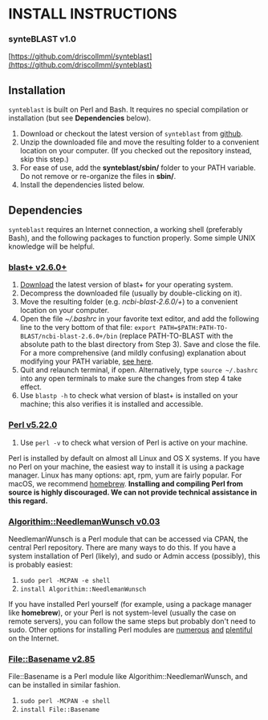 # INSTALL INSTRUCTIONS

### synteBLAST v1.0
[https://github.com/driscollmml/synteblast](https://github.com/driscollmml/synteblast)


## Installation
`synteblast` is built on Perl and Bash. It requires no special compilation or installation (but see **Dependencies** below).

1. Download or checkout the latest version of `synteblast` from [github](https://github.com/driscollmml/synteblast).
2. Unzip the downloaded file and move the resulting folder to a convenient location on your computer. (If you checked out the repository instead, skip this step.)
3. For ease of use, add the **synteblast/sbin/** folder to your PATH variable. Do not remove or re-organize the files in **sbin/**.
4. Install the dependencies listed below.

## Dependencies
`synteblast` requires an Internet connection, a working shell (preferably Bash), and the following packages to function properly. Some simple UNIX knowledge will be helpful.

### [blast+ v2.6.0+](https://blast.ncbi.nlm.nih.gov/Blast.cgi?PAGE_TYPE=BlastDocs&DOC_TYPE=Download)

1. [Download](https://blast.ncbi.nlm.nih.gov/Blast.cgi?PAGE_TYPE=BlastDocs&DOC_TYPE=Download) the latest version of blast+ for your operating system.
2. Decompress the downloaded file (usually by double-clicking on it).
3. Move the resulting folder (e.g. *ncbi-blast-2.6.0/+*) to a convenient location on your computer.
4. Open the file *~/.bashrc* in your favorite text editor, and add the following line to the very bottom of that file: `export PATH=$PATH:PATH-TO-BLAST/ncbi-blast-2.6.0+/bin` (replace PATH-TO-BLAST with the absolute path to the blast directory from Step 3). Save and close the file. For a more comprehensive (and mildly confusing) explanation about modifying your PATH variable, [see here](https://askubuntu.com/questions/3744/how-do-i-modify-my-path-so-that-the-changes-are-available-in-every-terminal-sess).
5. Quit and relaunch terminal, if open. Alternatively, type `source ~/.bashrc` into any open terminals to make sure the changes from step 4 take effect.
6. Use `blastp -h` to check what version of blast+ is installed on your machine; this also verifies it is installed and accessible.


### [Perl v5.22.0](https://www.perl.org/get.html)

1. Use `perl -v` to check what version of Perl is active on your machine.

Perl is installed by default on almost all Linux and OS X systems. If you have no Perl on your machine, the easiest way to install it is using a package manager. Linux has many options: apt, rpm, yum are fairly popular. For macOS, we recommend [homebrew](https://brew.sh/). **Installing and compiling Perl from source is highly discouraged. We can not provide technical assistance in this regard.**

### [Algorithim::NeedlemanWunsch v0.03](http://search.cpan.org/~vbar/Algorithm-NeedlemanWunsch-0.03/lib/Algorithm/NeedlemanWunsch.pm)

NeedlemanWunsch is a Perl module that can be accessed via CPAN, the central Perl repository. There are many ways to do this. If you have a system installation of Perl (likely), and sudo or Admin access (possibly), this is probably easiest:

1. `sudo perl -MCPAN -e shell`
2. `install Algorithim::NeedlemanWunsch`

If you have installed Perl yourself (for example, using a package manager like **homebrew**), or your Perl is not system-level (usually the case on remote servers), you can follow the same steps but probably don't need to sudo. Other options for installing Perl modules are [numerous](http://www.cpan.org/modules/INSTALL.html) [and](https://perlmaven.com/how-to-install-a-perl-module-from-cpan) [plentiful](http://www.thegeekstuff.com/2008/09/how-to-install-perl-modules-manually-and-using-cpan-command/) on the Internet.

### [File::Basename v2.85](https://metacpan.org/pod/File::Basename)

File::Basename is a Perl module like Algorithim::NeedlemanWunsch, and can be installed in similar fashion.

1. `sudo perl -MCPAN -e shell`
2. `install File::Basename`

